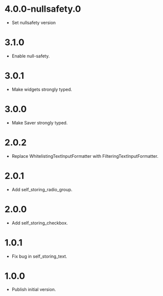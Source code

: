 # 4.0.0-nullsafety.0

  * Set nullsafety version

# 3.1.0

  * Enable null-safety.

# 3.0.1

  * Make widgets strongly typed.

# 3.0.0

  * Make Saver strongly typed.

# 2.0.2

  * Replace WhitelistingTextInputFormatter with FilteringTextInputFormatter.

# 2.0.1

  * Add self_storing_radio_group.

# 2.0.0

  * Add self_storing_checkbox.

# 1.0.1

  * Fix bug in self_storing_text.

# 1.0.0

  * Publish initial version.
